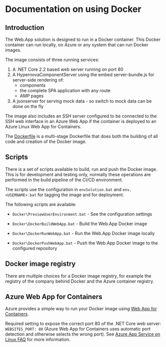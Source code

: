 # Documentation on using Docker

## Introduction

The Web.App solution is designed to run in a Docker container. This Docker container can run locally, 
on Azure or any system that can run Docker images.

The image consists of three running services:

1. A .NET Core 2.2 based web server running on port 80
2. A HypernovaComponentServer using the embed server-bundle.js for server-side rendering of:
   - components
   - the complete SPA application with any route
   - AMP pages
3. A jsonserver for serving mock data - so switch to mock data can be done on the fly

The image also includes an SSH server configured to be connected to the SSH web interface in an Azure Web App if the container
is deployed to an Azure Linux Web App for Containers.

The [Dockerfile](../Docker/Dockerfile) is a multi-stage Dockerfile that does both the building of all code and creation of the
Docker image.

## Scripts

There is a set of scripts available to build, run and push the Docker image. This is for development and testing only, normally these operations are performed in the build pipeline of the CI/CD environment.

The scripts use the configuration in ```envSolution.bat``` and ```env.<USERNAME>.bat``` for tagging the image and for deployment.

The following scripts are available:

- ```Docker\PreviewUserEnvironment.bat``` - See the configuration settings

- ```Docker\DockerBuildWebApp.bat``` - Build the Web.App Docker image

- ```Docker\DockerRunWebApp.bat``` - Run the Web.App Docker image locally

- ```Docker\DockerPushWebApp.bat``` - Push the Web.App Docker image to the configured repository

## Docker image registry

There are multiple choices for a Docker image registry, for example the registry of the company behind Docker and the Azure container registry.


## Azure Web App for Containers

Azure provides a simple way to run your Docker image using [Web App for Containers](https://docs.microsoft.com/en-us/azure/app-service/containers/).

Required setting to expose the correct port 80 of the .NET Core web server: ```WEBSITES_PORT: 80``` (Azure Web App for Containers uses automatic port detection and otherwise selects the wrong port). See [Azure App Service on Linux FAQ](https://docs.microsoft.com/en-us/azure/app-service/containers/app-service-linux-faq) for more information.

